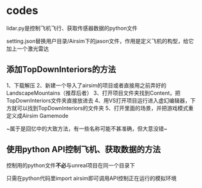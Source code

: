 # codes

lidar.py是控制飞机飞行、获取传感器数据的python文件

setting.json替换用户目录/Airsim下的jason文件，作用是定义飞机的构型，给它加上一个激光雷达

## 添加TopDownInteriors的方法

  1、下载解压
  2、新建一个导入了airsim的项目或者直接用之前弄好的LandscapeMountains（推荐后者）
  3、打开项目文件夹找到Content，把TopDownInteriors文件夹直接放进去
  4、用VS打开项目运行进入虚幻编辑器，下方就可以找到TopDownInteriors的文件夹
  5、打开里面的场景，并把游戏模式重定义成Airsim Gamemode

~属于是回忆中的大致方法，有一些名称可能不甚准确，但大意没错~

## 使用python API控制飞机、获取数据的方法

控制用的python文件**不必**与unreal项目在同一个目录下

只需在python代码里import airsim即可调用API控制正在运行的模拟环境
